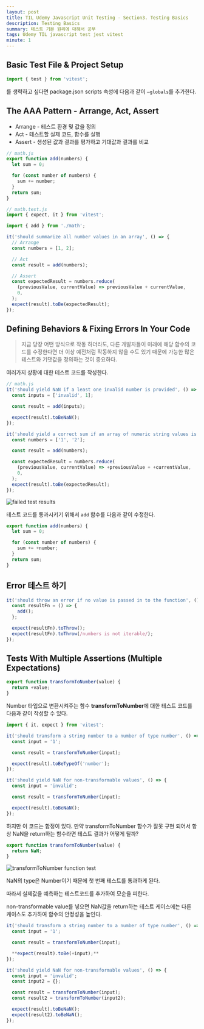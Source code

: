 ```yaml
---
layout: post
title: TIL Udemy Javascript Unit Testing - Section3. Testing Basics
description: Testing Basics
summary: 테스트 기본 원리에 대해서 공부
tags: Udemy TIL javascript test jest vitest
minute: 1
---
```


## Basic Test File & Project Setup

```jsx
import { test } from 'vitest';
```

를 생략하고 싶다면 package.json scripts 속성에 다음과 같이 `—globals`를 추가한다.

## The AAA Pattern - Arrange, Act, Assert

- Arrange - 테스트 환경 및 값을 정의
- Act - 테스트할 실제 코드, 함수를 실행
- Assert - 생성된 값과 결과를 평가하고 기대값과 결과를 비교

```jsx
// math.js
export function add(numbers) {
  let sum = 0;

  for (const number of numbers) {
    sum += number;
  }
  return sum;
}
```

```jsx
// math.test.js
import { expect, it } from 'vitest';

import { add } from './math';

it('should summarize all number values in an array', () => {
  // Arrange
  const numbers = [1, 2];

  // Act
  const result = add(numbers);

  // Assert
  const expectedResult = numbers.reduce(
    (previousValue, currentValue) => previousValue + currentValue,
    0,
  );
  expect(result).toBe(expectedResult);
});
```

## Defining Behaviors & Fixing Errors In Your Code

> 지금 당장 어떤 방식으로 작동 하더라도, 다른 개발자들이 미래에 해당 함수의 코드를 수정한다면 더 이상 예전처럼 작동하지 않을 수도 있기 때문에 가능한 많은 테스트와 기댓값을 정의하는 것이 중요하다.

여러가지 상황에 대한 테스트 코드를 작성한다.

```jsx
// math.js
it('should yield NaN if a least one invalid number is provided', () => {
  const inputs = ['invalid', 1];

  const result = add(inputs);

  expect(result).toBeNaN();
});

it('should yield a correct sum if an array of numeric string values is provided', () => {
  const numbers = ['1', '2'];

  const result = add(numbers);

  const expectedResult = numbers.reduce(
    (previousValue, currentValue) => +previousValue + +currentValue,
    0,
  );
  expect(result).toBe(expectedResult);
});
```

![failed test results](https://user-images.githubusercontent.com/45552388/176831701-d5350037-3c0e-4240-8ca4-d49415a95783.png)

테스트 코드를 통과시키기 위해서 `add` 함수를 다음과 같이 수정한다.

```jsx
export function add(numbers) {
  let sum = 0;

  for (const number of numbers) {
    sum += +number;
  }
  return sum;
}
```

## Error 테스트 하기

```jsx
it('should throw an error if no value is passed in to the function', () => {
  const resultFn = () => {
    add();
  };

  expect(resultFn).toThrow();
  expect(resultFn).toThrow(/numbers is not iterable/);
});
```

## Tests With Multiple Assertions (Multiple Expectations)

```jsx
export function transformToNumber(value) {
  return +value;
}
```

Number 타입으로 변환시켜주는 함수 **transformToNumber**에 대한 테스트 코드를 다음과 같이 작성할 수 있다.

```jsx
import { it, expect } from 'vitest';

it('should transform a string number to a number of type number', () => {
  const input = '1';

  const result = transformToNumber(input);

  expect(result).toBeTypeOf('number');
});

it('should yield NaN for non-transformable values', () => {
  const input = 'invalid';

  const result = transformToNumber(input);

  expect(result).toBeNaN();
});
```

하지만 이 코드는 함정이 있다. 만약 transformToNumber 함수가 잘못 구현 되어서 항상 NaN을 return하는 함수라면 테스트 결과가 어떻게 될까?

```jsx
export function transformToNumber(value) {
  return NaN;
}
```

![transformToNumber function test](https://user-images.githubusercontent.com/45552388/176831957-3808e1b4-882a-4740-b0c1-61bf5f6a0338.png)

NaN의 type은 Number이기 때문에 첫 번째 테스트를 통과하게 된다.

따라서 실제값을 예측하는 테스트코드를 추가하여 모순을 피한다.

non-transformable value를 넣으면 NaN값을 return하는 테스트 케이스에는 다른 케이스도 추가하여 함수의 안정성을 높인다.

```jsx
it('should transform a string number to a number of type number', () => {
  const input = '1';

  const result = transformToNumber(input);

  **expect(result).toBe(+input);**
});

it('should yield NaN for non-transformable values', () => {
  const input = 'invalid';
  const input2 = {};

  const result = transformToNumber(input);
  const result2 = transformToNumber(input2);

  expect(result).toBeNaN();
  expect(result2).toBeNaN();
});
```
